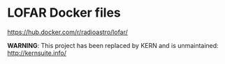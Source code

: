 LOFAR Docker files
==================


https://hub.docker.com/r/radioastro/lofar/


**WARNING**: This project has been replaced by KERN and is unmaintained: http://kernsuite.info/
